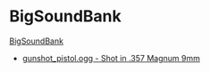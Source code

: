 # BigSoundBank
[BigSoundBank](https://BigSoundBank.com)
- [gunshot_pistol.ogg - Shot in .357 Magnum 9mm](https://bigsoundbank.com/shot-in-357-magnum-9-mm-s0438.html)

